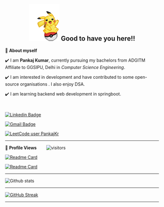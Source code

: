 <!-- README FILE CODE -->



<!-- WAKING HAND WITH GOOD TO HAVE YOU TEXT-->
<h2 align=center><img src="Resources/pokemon-pikachu.gif" width="100" height="120"/> Good to have you here!!</h2>


<!--ABOUT ME CODE-->
🌱 **About myself**
<br>

✔️ I am **Pankaj Kumar**, currently pursuing my bachelors from ADGITM Affiliate to GGSIPU, Delhi in *Computer Science Engineering*. <br>

✔️ I am interested in development and have contributed to some open-source organisations . I also enjoy DSA. <br>

✔️ I am learning backend web development in springboot.<br>


<br>



<!-- SOCAIL MEDIA HANDLES -->
[![Linkedin Badge](https://img.shields.io/badge/-PankajKumar-blue?style=flat-square&logo=Linkedin&logoColor=white&link=https://www.linkedin.com/in/pankaj-kumar-732956174/)](https://www.linkedin.com/in/pankaj-kumar-732956174/)

[![Gmail Badge](https://img.shields.io/badge/-pk2018student@gmail.com-c14438?style=flat-square&logo=Gmail&logoColor=white&link=mailto:pk2018student@gmail.com)](mailto:pk2018student@gmail.com)

[![LeetCode user PankajKr](https://img.shields.io/badge/dynamic/json?style=for-the-badge&labelColor=black&color=%23ffa116&label=Solved&query=solvedOverTotal&url=https%3A%2F%2Fleetcode-badge.vercel.app%2Fapi%2Fusers%2FPankajKr&logo=leetcode&logoColor=yellow)](https://leetcode.com/PankajKr/)

---

<!-- STATISTICS ABOUT PROFILE -->


 
<!--  PROFILES VIEWS -->
🌱 **Profile Views**&nbsp;&nbsp;&nbsp;&nbsp;&nbsp;&nbsp;&nbsp;
![visitors](https://profile-counter.glitch.me/Pankaj4398/count.svg?align=center)

<!-- PINNED REPOS -->

[![Readme Card](https://github-readme-stats.vercel.app/api/pin/?username=Pankaj4398&repo=Object-Modeling-CodingGame-Jukebox&style=flat-square&theme=dark&show_icons=true&card_width=100)](https://github.com/Pankaj4398/Object-Modeling-CodingGame-Jukebox.git)

[![Readme Card](https://github-readme-stats.vercel.app/api/pin/?username=Pankaj4398&repo=QMoney&style=flat-square&theme=dark&show_icons=true&card_width=100)](https://github.com/Pankaj4398/QMoney.git)


<!--
<a href="https://github.com/Pankaj4398/Object-Modeling-CodingGame-Jukebox.git">
  <img align="center" src="https://github-readme-stats.vercel.app/api/pin/?username=Pankaj4398&repo=Object-Modeling-CodingGame-Jukebox&theme=dark&show_icons=true" />
</a>
<a href="https://github.com/Pankaj4398/QMoney.git">
  <img align="center" src="https://github-readme-stats.vercel.app/api/pin/?username=Pankaj4398&repo=QMoney&theme=dark&show_icons=true"/>
</a>
-->
<hr>

<!-- GITHUB STATISTICS -->
![Github stats](https://github-readme-stats.vercel.app/api?username=Pankaj4398&show_icons=true&theme=radical&hide=stars&count_private=true)
 
 <hr>
 
<!--  CONTRIBUTION AND STREAK BLOCK -->
[![GitHub Streak](https://github-readme-streak-stats.herokuapp.com/?user=Pankaj4398&currStreakNum=2FD3EB&fire=pink&sideLabels=F00&theme=nightowl)](https://git.io/streak-stats)       
         

---
 
